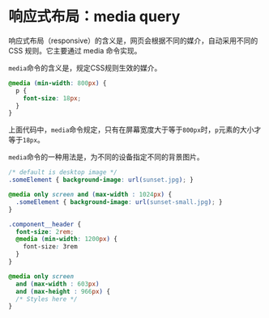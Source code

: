 # 响应式布局：media query

响应式布局（responsive）的含义是，网页会根据不同的媒介，自动采用不同的 CSS 规则。它主要通过 media 命令实现。

`media`命令的含义是，规定CSS规则生效的媒介。

```css
@media (min-width: 800px) {
  p {
    font-size: 18px;
  }
}
```

上面代码中，`media`命令规定，只有在屏幕宽度大于等于`800px`时，`p`元素的大小才等于`18px`。

`media`命令的一种用法是，为不同的设备指定不同的背景图片。

```css
/* default is desktop image */
.someElement { background-image: url(sunset.jpg); }

@media only screen and (max-width : 1024px) {
  .someElement { background-image: url(sunset-small.jpg); }
}
```


```css
.component__header {
  font-size: 2rem;
  @media (min-width: 1200px) {
    font-size: 3rem
  }
}

@media only screen
  and (max-width : 603px)
  and (max-height : 966px) {
  /* Styles here */
}
```
